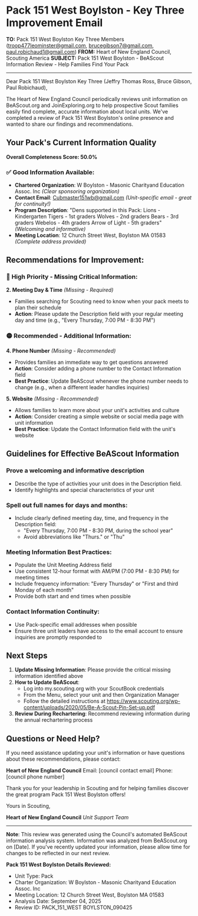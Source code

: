 # Pack 151 West Boylston - Key Three Improvement Email

**TO:** Pack 151 West Boylston Key Three Members (troop477leominster@gmail.com, brucegibson7@gmail.com, paul.robichaud1@gmail.com)
**FROM:** Heart of New England Council, Scouting America
**SUBJECT:** Pack 151 West Boylston - BeAScout Information Review - Help Families Find Your Pack

---

Dear Pack 151 West Boylston Key Three (Jeffry Thomas Ross, Bruce Gibson, Paul  Robichaud),

The Heart of New England Council periodically reviews unit information on BeAScout.org and JoinExploring.org to help prospective Scout families easily find complete, accurate information about local units. We've completed a review of Pack 151 West Boylston's online presence and wanted to share our findings and recommendations.

## Your Pack's Current Information Quality

**Overall Completeness Score: 50.0%**

### ✅ **Good Information Available:**
- **Chartered Organization**: W Boylston - Masonic Charityand Education Assoc. Inc *(Clear sponsoring organization)*
- **Contact Email**: Cubmaster151wb@gmail.com *(Unit-specific email - great for continuity!)*
- **Program Description**: "Dens supported in this Pack: Lions - Kindergarten Tigers - 1st graders Wolves - 2nd graders Bears - 3rd graders Webelos - 4th graders Arrow of Light - 5th graders" *(Welcoming and informative)*
- **Meeting Location**: 12 Church Street West, Boylston MA 01583 *(Complete address provided)*

## Recommendations for Improvement:

### 🔴 **High Priority - Missing Critical Information:**

**2. Meeting Day & Time** *(Missing - Required)*
- Families searching for Scouting need to know when your pack meets to plan their schedule
- **Action**: Please update the Description field with your regular meeting day and time (e.g., "Every Thursday, 7:00 PM - 8:30 PM")

### 🟡 **Recommended - Additional Information:**

**4. Phone Number** *(Missing - Recommended)*
- Provides families an immediate way to get questions answered
- **Action**: Consider adding a phone number to the Contact Information field
- **Best Practice**: Update BeAScout whenever the phone number needs to change (e.g., when a different leader handles inquiries)

**5. Website** *(Missing - Recommended)*
- Allows families to learn more about your unit's activities and culture
- **Action**: Consider creating a simple website or social media page with unit information
- **Best Practice**: Update the Contact Information field with the unit's website

## Guidelines for Effective BeAScout Information

### **Prove a welcoming and informative description**
- Describe the type of activities your unit does in the Description field.
- Identify highlights and special characteristics of your unit

### **Spell out full names for days and months:**
- Include clearly defined meeting day, time, and frequency in the Description field:
  - "Every Thursday, 7:00 PM - 8:30 PM, during the school year"
  - Avoid abbreviations like "Thurs." or "Thu"

### **Meeting Information Best Practices:**
- Populate the Unit Meeting Address field
- Use consistent 12-hour format with AM/PM (7:00 PM - 8:30 PM) for meeting times
- Include frequency information: "Every Thursday" or "First and third Monday of each month"
- Provide both start and end times when possible

### **Contact Information Continuity:**
- Use Pack-specific email addresses when possible
- Ensure three unit leaders have access to the email account to ensure inquiries are promptly responded to

## Next Steps

1. **Update Missing Information**: Please provide the critical missing information identified above
2. **How to Update BeAScout**: 
   - Log into my.scouting.org with your ScoutBook credentials
   - From the Menu, select your unit and then Organization Manager
   - Follow the detailed instructions at
     https://www.scouting.org/wp-content/uploads/2020/05/Be-A-Scout-Pin-Set-up.pdf
3. **Review During Rechartering**: Recommend reviewing information during the annual rechartering process

## Questions or Need Help?

If you need assistance updating your unit's information or have questions about these recommendations, please contact:

**Heart of New England Council**
Email: [council contact email]
Phone: [council phone number]

Thank you for your leadership in Scouting and for helping families discover the great program Pack 151 West Boylston offers!

Yours in Scouting,

**Heart of New England Council**
*Unit Support Team*

---

**Note**: This review was generated using the Council's automated BeAScout information analysis system. Information was analyzed from BeAScout.org on [Date]. If you've recently updated your information, please allow time for changes to be reflected in our next review.

**Pack 151 West Boylston Details Reviewed:**
- Unit Type: Pack
- Charter Organization: W Boylston - Masonic Charityand Education Assoc. Inc
- Meeting Location: 12 Church Street West, Boylston MA 01583
- Analysis Date: September 04, 2025
- Review ID: PACK_151_WEST BOYLSTON_090425